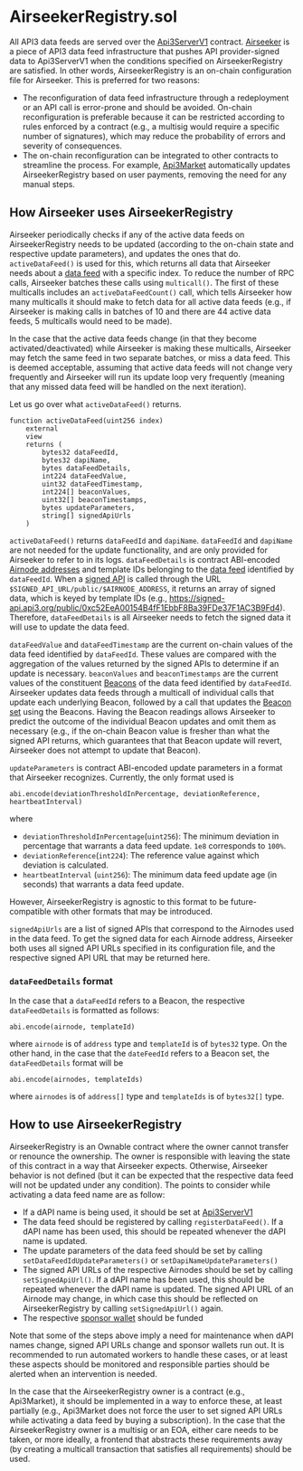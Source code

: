 # AirseekerRegistry.sol

All API3 data feeds are served over the [Api3ServerV1](./api3serverv1.md) contract.
[Airseeker](../infrastructure/airseeker.md) is a piece of API3 data feed infrastructure that pushes API provider-signed data to Api3ServerV1 when the conditions specified on AirseekerRegistry are satisfied.
In other words, AirseekerRegistry is an on-chain configuration file for Airseeker.
This is preferred for two reasons:

- The reconfiguration of data feed infrastructure through a redeployment or an API call is error-prone and should be avoided.
  On-chain reconfiguration is preferable because it can be restricted according to rules enforced by a contract (e.g., a multisig would require a specific number of signatures), which may reduce the probability of errors and severity of consequences.
- The on-chain reconfiguration can be integrated to other contracts to streamline the process.
  For example, [Api3Market](./api3market.md) automatically updates AirseekerRegistry based on user payments, removing the need for any manual steps.

## How Airseeker uses AirseekerRegistry

Airseeker periodically checks if any of the active data feeds on AirseekerRegistry needs to be updated (according to the on-chain state and respective update parameters), and updates the ones that do.
`activeDataFeed()` is used for this, which returns all data that Airseeker needs about a [data feed](../contracts/api3serverv1.md#data-feeds) with a specific index.
To reduce the number of RPC calls, Airseeker batches these calls using `multicall()`.
The first of these multicalls includes an `activeDataFeedCount()` call, which tells Airseeker how many multicalls it should make to fetch data for all active data feeds (e.g., if Airseeker is making calls in batches of 10 and there are 44 active data feeds, 5 multicalls would need to be made).

In the case that the active data feeds change (in that they become activated/deactivated) while Airseeker is making these multicalls, Airseeker may fetch the same feed in two separate batches, or miss a data feed.
This is deemed acceptable, assuming that active data feeds will not change very frequently and Airseeker will run its update loop very frequently (meaning that any missed data feed will be handled on the next iteration).

Let us go over what `activeDataFeed()` returns.

```solidity
function activeDataFeed(uint256 index)
    external
    view
    returns (
        bytes32 dataFeedId,
        bytes32 dapiName,
        bytes dataFeedDetails,
        int224 dataFeedValue,
        uint32 dataFeedTimestamp,
        int224[] beaconValues,
        uint32[] beaconTimestamps,
        bytes updateParameters,
        string[] signedApiUrls
    )
```

`activeDataFeed()` returns `dataFeedId` and `dapiName`.
`dataFeedId` and `dapiName` are not needed for the update functionality, and are only provided for Airseeker to refer to in its logs.
`dataFeedDetails` is contract ABI-encoded [Airnode addresses](../specs/airnode-protocol.md#airnode-address) and template IDs belonging to the [data feed](./api3serverv1.md#data-feeds) identified by `dataFeedId`.
When a [signed API](../infrastructure/signed-api.md) is called through the URL `$SIGNED_API_URL/public/$AIRNODE_ADDRESS`, it returns an array of signed data, which is keyed by template IDs (e.g., https://signed-api.api3.org/public/0xc52EeA00154B4fF1EbbF8Ba39FDe37F1AC3B9Fd4).
Therefore, `dataFeedDetails` is all Airseeker needs to fetch the signed data it will use to update the data feed.

`dataFeedValue` and `dataFeedTimestamp` are the current on-chain values of the data feed identified by `dataFeedId`.
These values are compared with the aggregation of the values returned by the signed APIs to determine if an update is necessary.
`beaconValues` and `beaconTimestamps` are the current values of the constituent [Beacons](./api3serverv1.md#beacon) of the data feed identified by `dataFeedId`.
Airseeker updates data feeds through a multicall of individual calls that update each underlying Beacon, followed by a call that updates the [Beacon set](api3serverv1.md#beacon-set) using the Beacons.
Having the Beacon readings allows Airseeker to predict the outcome of the individual Beacon updates and omit them as necessary (e.g., if the on-chain Beacon value is fresher than what the signed API returns, which guarantees that that Beacon update will revert, Airseeker does not attempt to update that Beacon).

`updateParameters` is contract ABI-encoded update parameters in a format that Airseeker recognizes.
Currently, the only format used is

```solidity
abi.encode(deviationThresholdInPercentage, deviationReference, heartbeatInterval)
```

where

- `deviationThresholdInPercentage`(`uint256`): The minimum deviation in percentage that warrants a data feed update.
  `1e8` corresponds to `100%`.
- `deviationReference`(`int224`): The reference value against which deviation is calculated.
- `heartbeatInterval` (`uint256`): The minimum data feed update age (in seconds) that warrants a data feed update.

However, AirseekerRegistry is agnostic to this format to be future-compatible with other formats that may be introduced.

`signedApiUrls` are a list of signed APIs that correspond to the Airnodes used in the data feed.
To get the signed data for each Airnode address, Airseeker both uses all signed API URLs specified in its configuration file, and the respective signed API URL that may be returned here.

### `dataFeedDetails` format

In the case that a `dataFeedId` refers to a Beacon, the respective `dataFeedDetails` is formatted as follows:

```solidity
abi.encode(airnode, templateId)
```

where `airnode` is of `address` type and `templateId` is of `bytes32` type.
On the other hand, in the case that the `dateFeedId` refers to a Beacon set, the `dataFeedDetails` format will be

```solidity
abi.encode(airnodes, templateIds)
```

where `airnodes` is of `address[]` type and `templateIds` is of `bytes32[]` type.

## How to use AirseekerRegistry

AirseekerRegistry is an Ownable contract where the owner cannot transfer or renounce the ownership.
The owner is responsible with leaving the state of this contract in a way that Airseeker expects.
Otherwise, Airseeker behavior is not defined (but it can be expected that the respective data feed will not be updated under any condition).
The points to consider while activating a data feed name are as follow:

- If a dAPI name is being used, it should be set at [Api3ServerV1](./api3serverv1.md)
- The data feed should be registered by calling `registerDataFeed()`.
  If a dAPI name has been used, this should be repeated whenever the dAPI name is updated.
- The update parameters of the data feed should be set by calling `setDataFeedIdUpdateParameters()` or `setDapiNameUpdateParameters()`
- The signed API URLs of the respective Airnodes should be set by calling `setSignedApiUrl()`.
  If a dAPI name has been used, this should be repeated whenever the dAPI name is updated.
  The signed API URL of an Airnode may change, in which case this should be reflected on AirseekerRegistry by calling `setSignedApiUrl()` again.
- The respective [sponsor wallet](../specs/airnode-protocol.md#sponsor-wallets) should be funded

Note that some of the steps above imply a need for maintenance when dAPI names change, signed API URLs change and sponsor wallets run out.
It is recommended to run automated workers to handle these cases, or at least these aspects should be monitored and responsible parties should be alerted when an intervention is needed.

In the case that the AirseekerRegistry owner is a contract (e.g., Api3Market), it should be implemented in a way to enforce these, at least partially (e.g., Api3Market does not force the user to set signed API URLs while activating a data feed by buying a subscription).
In the case that the AirseekerRegistry owner is a multisig or an EOA, either care needs to be taken, or more ideally, a frontend that abstracts these requirements away (by creating a multicall transaction that satisfies all requirements) should be used.
